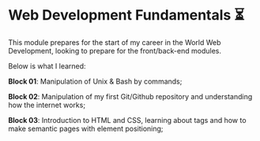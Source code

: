 # Web Development Fundamentals :hourglass_flowing_sand:

This module prepares for the start of my career in the World Web Development, looking to prepare for the front/back-end modules. 

Below is what I learned:

**Block 01**: Manipulation of Unix & Bash by commands;

**Block 02**: Manipulation of my first Git/Github repository and understanding how the internet works;

**Block 03**: Introduction to HTML and CSS, learning about tags and how to make semantic pages with element positioning;
